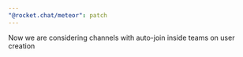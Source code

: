 ```yaml
---
"@rocket.chat/meteor": patch
---
```


Now we are considering channels with auto-join inside teams on user creation
